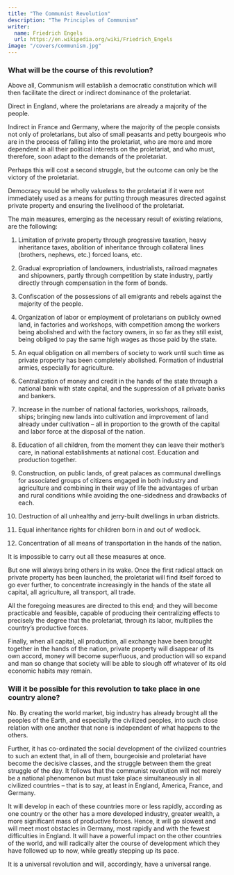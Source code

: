 ```yaml
---
title: "The Communist Revolution"
description: "The Principles of Communism"
writer:
  name: Friedrich Engels
  url: https://en.wikipedia.org/wiki/Friedrich_Engels
image: "/covers/communism.jpg"
---
```




### What will be the course of this revolution?

Above all, Communism will establish a democratic constitution which will then facilitate the direct or indirect dominance of the proletariat. 

Direct in England, where the proletarians are already a majority of the people. 

Indirect in France and Germany, where the majority of the people consists not only of proletarians, but also of small peasants and petty bourgeois who are in the process of falling into the proletariat, who are more and more dependent in all their political interests on the proletariat, and who must, therefore, soon adapt to the demands of the proletariat. 

Perhaps this will cost a second struggle, but the outcome can only be the victory of the proletariat.

Democracy would be wholly valueless to the proletariat if it were not immediately used as a means for putting through measures directed against private property and ensuring the livelihood of the proletariat. 

The main measures, emerging as the necessary result of existing relations, are the following:

1. Limitation of private property through progressive taxation, heavy inheritance taxes, abolition of inheritance through collateral lines (brothers, nephews, etc.) forced loans, etc.

2. Gradual expropriation of landowners, industrialists, railroad magnates and shipowners, partly through competition by state industry, partly directly through compensation in the form of bonds.

3. Confiscation of the possessions of all emigrants and rebels against the majority of the people.

4. Organization of labor or employment of proletarians on publicly owned land, in factories and workshops, with competition among the workers being abolished and with the factory owners, in so far as they still exist, being obliged to pay the same high wages as those paid by the state.

5. An equal obligation on all members of society to work until such time as private property has been completely abolished. Formation of industrial armies, especially for agriculture.

6. Centralization of money and credit in the hands of the state through a national bank with state capital, and the suppression of all private banks and bankers.

7. Increase in the number of national factories, workshops, railroads, ships; bringing new lands into cultivation and improvement of land already under cultivation – all in proportion to the growth of the capital and labor force at the disposal of the nation.

8. Education of all children, from the moment they can leave their mother’s care, in national establishments at national cost. Education and production together.

9. Construction, on public lands, of great palaces as communal dwellings for associated groups of citizens engaged in both industry and agriculture and combining in their way of life the advantages of urban and rural conditions while avoiding the one-sidedness and drawbacks of each.

10. Destruction of all unhealthy and jerry-built dwellings in urban districts.

11. Equal inheritance rights for children born in and out of wedlock.

12. Concentration of all means of transportation in the hands of the nation.


It is impossible to carry out all these measures at once. 

But one will always bring others in its wake. Once the first radical attack on private property has been launched, the proletariat will find itself forced to go ever further, to concentrate increasingly in the hands of the state all capital, all agriculture, all transport, all trade. 

All the foregoing measures are directed to this end; and they will become practicable and feasible, capable of producing their centralizing effects to precisely the degree that the proletariat, through its labor, multiplies the country’s productive forces.

Finally, when all capital, all production, all exchange have been brought together in the hands of the nation, private property will disappear of its own accord, money will become superfluous, and production will so expand and man so change that society will be able to slough off whatever of its old economic habits may remain.




### Will it be possible for this revolution to take place in one country alone?

No. By creating the world market, big industry has already brought all the peoples of the Earth, and especially the civilized peoples, into such close relation with one another that none is independent of what happens to the others.

Further, it has co-ordinated the social development of the civilized countries to such an extent that, in all of them, bourgeoisie and proletariat have become the decisive classes, and the struggle between them the great struggle of the day. It follows that the communist revolution will not merely be a national phenomenon but must take place simultaneously in all civilized countries – that is to say, at least in England, America, France, and Germany.

It will develop in each of these countries more or less rapidly, according as one country or the other has a more developed industry, greater wealth, a more significant mass of productive forces. Hence, it will go slowest and will meet most obstacles in Germany, most rapidly and with the fewest difficulties in England. It will have a powerful impact on the other countries of the world, and will radically alter the course of development which they have followed up to now, while greatly stepping up its pace.

It is a universal revolution and will, accordingly, have a universal range.


